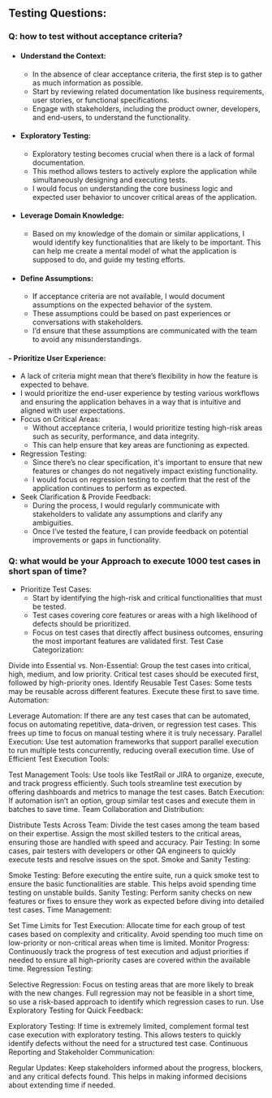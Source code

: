 ## Testing Questions:

### Q: how to test without acceptance criteria?
- #### Understand the Context:
  - In the absence of clear acceptance criteria, the first step is to gather as much information as possible. 
  - Start by reviewing related documentation like business requirements, user stories, or functional specifications.
  - Engage with stakeholders, including the product owner, developers, and end-users, to understand the functionality.
- #### Exploratory Testing:
  - Exploratory testing becomes crucial when there is a lack of formal documentation. 
  - This method allows testers to actively explore the application while simultaneously designing and executing tests. 
  - I would focus on understanding the core business logic and expected user behavior to uncover critical areas 
    of the application.
- #### Leverage Domain Knowledge:
  - Based on my knowledge of the domain or similar applications, I would identify key functionalities that are 
    likely to be important. This can help me create a mental model of what the application is supposed to do, and guide my testing efforts.
- #### Define Assumptions:
  - If acceptance criteria are not available, I would document assumptions on the expected behavior of the system. 
  - These assumptions could be based on past experiences or conversations with stakeholders. 
  - I’d ensure that these assumptions are communicated with the team to avoid any misunderstandings.
#### - Prioritize User Experience:
  - A lack of criteria might mean that there’s flexibility in how the feature is expected to behave. 
  - I would prioritize the end-user experience by testing various workflows and ensuring the application behaves in 
    a way that is intuitive and aligned with user expectations.
- Focus on Critical Areas: 
  - Without acceptance criteria, I would prioritize testing high-risk areas such as security, performance, and 
    data integrity. 
  - This can help ensure that key areas are functioning as expected.
- Regression Testing:
  - Since there’s no clear specification, it's important to ensure that new features or changes do not negatively 
    impact existing functionality. 
  - I would focus on regression testing to confirm that the rest of the application continues to perform as expected.
- Seek Clarification & Provide Feedback:
  - During the process, I would regularly communicate with stakeholders to validate any assumptions and clarify 
    any ambiguities. 
  - Once I’ve tested the feature, I can provide feedback on potential improvements or gaps in functionality.


### Q: what would be your Approach to execute 1000 test cases in short span of time?
- Prioritize Test Cases:
  - Start by identifying the high-risk and critical functionalities that must be tested. 
  - Test cases covering core features or areas with a high likelihood of defects should be prioritized.
  - Focus on test cases that directly affect business outcomes, ensuring the most important features are 
    validated first.
Test Case Categorization:

Divide into Essential vs. Non-Essential: Group the test cases into critical, high, medium, and low priority. Critical test cases should be executed first, followed by high-priority ones.
Identify Reusable Test Cases: Some tests may be reusable across different features. Execute these first to save time.
Automation:

Leverage Automation: If there are any test cases that can be automated, focus on automating repetitive, data-driven, or regression test cases. This frees up time to focus on manual testing where it is truly necessary.
Parallel Execution: Use test automation frameworks that support parallel execution to run multiple tests concurrently, reducing overall execution time.
Use of Efficient Test Execution Tools:

Test Management Tools: Use tools like TestRail or JIRA to organize, execute, and track progress efficiently. Such tools streamline test execution by offering dashboards and metrics to manage the test cases.
Batch Execution: If automation isn’t an option, group similar test cases and execute them in batches to save time.
Team Collaboration and Distribution:

Distribute Tests Across Team: Divide the test cases among the team based on their expertise. Assign the most skilled testers to the critical areas, ensuring those are handled with speed and accuracy.
Pair Testing: In some cases, pair testers with developers or other QA engineers to quickly execute tests and resolve issues on the spot.
Smoke and Sanity Testing:

Smoke Testing: Before executing the entire suite, run a quick smoke test to ensure the basic functionalities are stable. This helps avoid spending time testing on unstable builds.
Sanity Testing: Perform sanity checks on new features or fixes to ensure they work as expected before diving into detailed test cases.
Time Management:

Set Time Limits for Test Execution: Allocate time for each group of test cases based on complexity and criticality. Avoid spending too much time on low-priority or non-critical areas when time is limited.
Monitor Progress: Continuously track the progress of test execution and adjust priorities if needed to ensure all high-priority cases are covered within the available time.
Regression Testing:

Selective Regression: Focus on testing areas that are more likely to break with the new changes. Full regression may not be feasible in a short time, so use a risk-based approach to identify which regression cases to run.
Use Exploratory Testing for Quick Feedback:

Exploratory Testing: If time is extremely limited, complement formal test case execution with exploratory testing. This allows testers to quickly identify defects without the need for a structured test case.
Continuous Reporting and Stakeholder Communication:

Regular Updates: Keep stakeholders informed about the progress, blockers, and any critical defects found. This helps in making informed decisions about extending time if needed.

